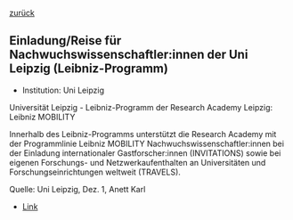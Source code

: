 [zurück](/funding/)

## Einladung/Reise für Nachwuchswissenschaftler:innen der Uni Leipzig (Leibniz-Programm)


* Institution: Uni Leipzig

Universität Leipzig - Leibniz-Programm der Research Academy Leipzig: Leibniz MOBILITY

Innerhalb des Leibniz-Programms unterstützt die Research Academy mit der Programmlinie Leibniz MOBILITY Nachwuchswissenschaftler:innen bei der Einladung internationaler Gastforscher:innen (INVITATIONS) sowie bei eigenen Forschungs- und Netzwerkaufenthalten an Universitäten und Forschungseinrichtungen weltweit (TRAVELS).

Quelle: Uni Leipzig, Dez. 1, Anett Karl

* [Link](https://www.ral.uni-leipzig.de/unterstuetzung/leibniz-programm/leibniz-mobility/)